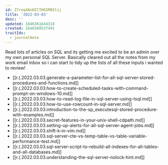 ```yaml
---
id: Z7req4AnHZlTH65M0Slij
title: '2022-03-03'
desc: ''
updated: 1646361644318
created: 1646360537491
traitIds:
  - journalNote
---
```


Read lots of articles on SQL and its getting me excited to be an admin over my own personal SQL Server. Basically cleared out all the notes from my work email inbox so i can start to tidy up the lists of all these inputs i wanted to review!

- [[r.(.2022.03.03.generate-a-parameter-list-for-all-sql-server-stored-procedures-and-functions.md]]
- [[r.(.2022.03.03.how-to-create-scheduled-tasks-with-command-prompt-on-windows-10.md]]
- [[r.(.2022.03.03.how-to-read-log-file-in-sql-server-using-tsql.md]]
- [[r.(.2022.03.03.how-to-use-rowcount-in-sql-server.md]]
- [[r.(.2022.03.03.introduction-to-the-sp_executesql-stored-procedure-with-examples.md]]
- [[r.(.2022.03.03.secret-features-in-your-unix-shell-cdpath.md]]
- [[r.(.2022.03.03.setting-up-alerts-for-all-sql-server-agent-jobs.md]]
- [[r.(.2022.03.03.shift-k-in-vim.md]]
- [[r.(.2022.03.03.sql-server-cte-vs-temp-table-vs-table-variable-performance-test.md]]
- [[r.(.2022.03.03.sql-server-script-to-rebuild-all-indexes-for-all-tables-and-all-databases.md]]
- [[r.(.2022.03.03.understanding-the-sql-server-nolock-hint.md]]
